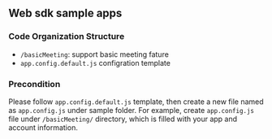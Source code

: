 ## Web sdk sample apps

### Code Organization Structure

- `/basicMeeting`: support basic meeting fature
- `app.config.default.js` configration template

### Precondition

Please follow `app.config.default.js` template, then create a new file named as `app.config.js` under sample folder.
For example, create `app.config.js` file under `/basicMeeting/` directory, which is filled with your app and account information.
